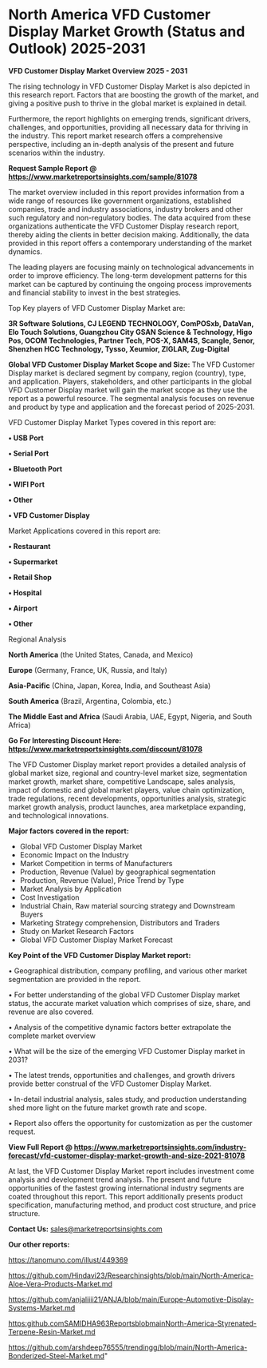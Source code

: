 # North America VFD Customer Display Market Growth (Status and Outlook) 2025-2031

<Strong> VFD Customer Display Market Overview 2025 - 2031</strong>

The rising technology in VFD Customer Display Market is also depicted in this research report. Factors that are boosting the growth of the market, and giving a positive push to thrive in the global market is explained in detail.

Furthermore, the report highlights on emerging trends, significant drivers, challenges, and opportunities, providing all necessary data for thriving in the industry. This report market research offers a comprehensive perspective, including an in-depth analysis of the present and future scenarios within the industry.

<strong>Request Sample Report @ <a href=https://www.marketreportsinsights.com/sample/81078>https://www.marketreportsinsights.com/sample/81078</a></strong>

The market overview included in this report provides information from a wide range of resources like government organizations, established companies, trade and industry associations, industry brokers and other such regulatory and non-regulatory bodies. The data acquired from these organizations authenticate the VFD Customer Display research report, thereby aiding the clients in better decision making. Additionally, the data provided in this report offers a contemporary understanding of the market dynamics.

The leading players are focusing mainly on technological advancements in order to improve efficiency. The long-term development patterns for this market can be captured by continuing the ongoing process improvements and financial stability to invest in the best strategies.

Top Key players of VFD Customer Display Market are:

<strong>3R Software Solutions, CJ LEGEND TECHNOLOGY, ComPOSxb, DataVan, Elo Touch Solutions, Guangzhou City GSAN Science & Technology, Higo Pos, OCOM Technologies, Partner Tech, POS-X, SAM4S, Scangle, Senor, Shenzhen HCC Technology, Tysso, Xeumior, ZIGLAR, Zug-Digital</strong>

<strong><b>Global VFD Customer Display Market Scope and Size:</b></strong>
The VFD Customer Display market is declared segment by company, region (country), type, and application. Players, stakeholders, and other participants in the global VFD Customer Display market will gain the market scope as they use the report as a powerful resource. The segmental analysis focuses on revenue and product by type and application and the forecast period of 2025-2031.

VFD Customer Display Market Types covered in this report are:

<strong>• USB Port

• Serial Port

• Bluetooth Port 

• WIFI Port

• Other

• VFD Customer Display</strong>

Market Applications covered in this report are:

<strong>• Restaurant

• Supermarket

• Retail Shop

• Hospital

• Airport

• Other</strong> 

Regional Analysis

<strong>North America</strong> (the United States, Canada, and Mexico)

<strong>Europe</strong> (Germany, France, UK, Russia, and Italy)

<strong>Asia-Pacific</strong> (China, Japan, Korea, India, and Southeast Asia)

<strong>South America</strong> (Brazil, Argentina, Colombia, etc.)

<strong>The Middle East and Africa</strong> (Saudi Arabia, UAE, Egypt, Nigeria, and South Africa)

<strong>Go For Interesting Discount Here: <a href=https://www.marketreportsinsights.com/discount/81078>https://www.marketreportsinsights.com/discount/81078</a></strong>

The VFD Customer Display market report provides a detailed analysis of global market size, regional and country-level market size, segmentation market growth, market share, competitive Landscape, sales analysis, impact of domestic and global market players, value chain optimization, trade regulations, recent developments, opportunities analysis, strategic market growth analysis, product launches, area marketplace expanding, and technological innovations.

<strong><b>Major factors covered in the report:</b></strong>
<ul>
  <li>Global VFD Customer Display Market </li>
  <li>Economic Impact on the Industry</li>
  <li>Market Competition in terms of Manufacturers</li>
  <li>Production, Revenue (Value) by geographical segmentation</li>
  <li>Production, Revenue (Value), Price Trend by Type</li>
  <li>Market Analysis by Application</li>
  <li>Cost Investigation</li>
  <li>Industrial Chain, Raw material sourcing strategy and Downstream Buyers</li>
  <li>Marketing Strategy comprehension, Distributors and Traders</li>
  <li>Study on Market Research Factors</li>
  <li>Global VFD Customer Display Market Forecast</li>
</ul>

<strong><b>Key Point of the VFD Customer Display Market report:</b></strong>

• Geographical distribution, company profiling, and various other market segmentation are provided in the report.

• For better understanding of the global VFD Customer Display market status, the accurate market valuation which comprises of size, share, and revenue are also covered.

• Analysis of the competitive dynamic factors better extrapolate the complete market overview

• What will be the size of the emerging VFD Customer Display market in 2031?

• The latest trends, opportunities and challenges, and growth drivers provide better construal of the VFD Customer Display Market.

• In-detail industrial analysis, sales study, and production understanding shed more light on the future market growth rate and scope.

• Report also offers the opportunity for customization as per the customer request.

<strong><b>View Full Report @ <a href=https://www.marketreportsinsights.com/industry-forecast/vfd-customer-display-market-growth-and-size-2021-81078>https://www.marketreportsinsights.com/industry-forecast/vfd-customer-display-market-growth-and-size-2021-81078</a></b></strong>


At last, the VFD Customer Display Market report includes investment come analysis and development trend analysis. The present and future opportunities of the fastest growing international industry segments are coated throughout this report. This report additionally presents product specification, manufacturing method, and product cost structure, and price structure.

<strong>Contact Us:</strong>
sales@marketreportsinsights.com

<strong>Our other reports:</strong>

<a href=https://tanomuno.com/illust/449369>https://tanomuno.com/illust/449369</a>

<a href=https://github.com/Hindavi23/Researchinsights/blob/main/North-America-Aloe-Vera-Products-Market.md>https://github.com/Hindavi23/Researchinsights/blob/main/North-America-Aloe-Vera-Products-Market.md</a>

<a href=https://github.com/anjaliiii21/ANJA/blob/main/Europe-Automotive-Display-Systems-Market.md>https://github.com/anjaliiii21/ANJA/blob/main/Europe-Automotive-Display-Systems-Market.md</a>

<a href=https:github.comSAMIDHA963ReportsblobmainNorth-America-Styrenated-Terpene-Resin-Market.md>https:github.comSAMIDHA963ReportsblobmainNorth-America-Styrenated-Terpene-Resin-Market.md</a>

<a href=https://github.com/arshdeep76555/trendingg/blob/main/North-America-Bonderized-Steel-Market.md>https://github.com/arshdeep76555/trendingg/blob/main/North-America-Bonderized-Steel-Market.md</a>"
